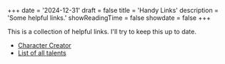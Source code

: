 +++
date = '2024-12-31'
draft = false
title = 'Handy Links'
description = 'Some helpful links.'
showReadingTime = false
showdate = false
+++

This is a collection of helpful links. I'll try to keep this up to date.

- [Character Creator](https://sta.bcholmes.org/index.html)
- [List of all talents](https://sta.bcholmes.org/talents)


